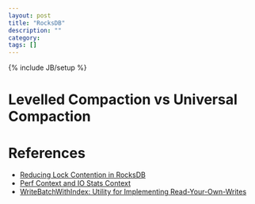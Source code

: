 ```yaml
---
layout: post
title: "RocksDB"
description: ""
category:
tags: []
---
```

{% include JB/setup %}

# Levelled Compaction vs Universal Compaction

# References
- [Reducing Lock Contention in RocksDB](https://rocksdb.org/blog/2014/05/14/lock.html)
- [Perf Context and IO Stats Context](https://github.com/facebook/rocksdb/wiki/Perf-Context-and-IO-Stats-Context)
- [WriteBatchWithIndex: Utility for Implementing Read-Your-Own-Writes](https://rocksdb.org/blog/2015/02/27/write-batch-with-index.html)
